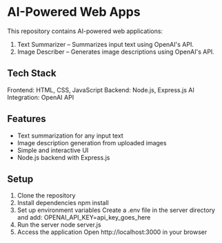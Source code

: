 # AI-Powered Web Apps
This repository contains AI-powered web applications:
1. Text Summarizer – Summarizes input text using OpenAI's API.
2. Image Describer – Generates image descriptions using OpenAI's API.

## Tech Stack
Frontend: HTML, CSS, JavaScript
Backend: Node.js, Express.js
AI Integration: OpenAI API

## Features
- Text summarization for any input text
- Image description generation from uploaded images
- Simple and interactive UI
- Node.js backend with Express.js

## Setup
1. Clone the repository
2. Install dependencies
   npm install
3. Set up environment variables
   Create a .env file in the server directory and add:
   OPENAI_API_KEY=api_key_goes_here
4. Run the server
   node server.js
5. Access the application
   Open http://localhost:3000 in your browser
